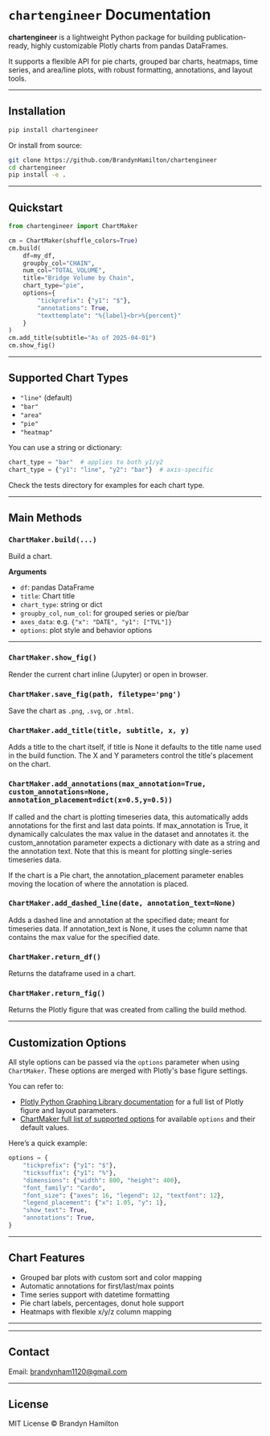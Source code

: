 # `chartengineer` Documentation

**chartengineer** is a lightweight Python package for building publication-ready, highly customizable Plotly charts from pandas DataFrames.

It supports a flexible API for pie charts, grouped bar charts, heatmaps, time series, and area/line plots, with robust formatting, annotations, and layout tools.

---

## Installation

```bash
pip install chartengineer
```

Or install from source:

```bash
git clone https://github.com/BrandynHamilton/chartengineer
cd chartengineer
pip install -e .
```

---

## Quickstart

```python
from chartengineer import ChartMaker

cm = ChartMaker(shuffle_colors=True)
cm.build(
    df=my_df,
    groupby_col="CHAIN",
    num_col="TOTAL_VOLUME",
    title="Bridge Volume by Chain",
    chart_type="pie",
    options={
        "tickprefix": {"y1": "$"},
        "annotations": True,
        "texttemplate": "%{label}<br>%{percent}"
    }
)
cm.add_title(subtitle="As of 2025-04-01")
cm.show_fig()
```

---

## Supported Chart Types

- `"line"` (default)
- `"bar"`
- `"area"`
- `"pie"`
- `"heatmap"`

You can use a string or dictionary:

```python
chart_type = "bar"  # applies to both y1/y2
chart_type = {"y1": "line", "y2": "bar"}  # axis-specific
```

Check the tests directory for examples for each chart type.

---

## Main Methods

### `ChartMaker.build(...)`

Build a chart.

**Arguments**

- `df`: pandas DataFrame
- `title`: Chart title
- `chart_type`: string or dict
- `groupby_col`, `num_col`: for grouped series or pie/bar
- `axes_data`: e.g. `{"x": "DATE", "y1": ["TVL"]}`
- `options`: plot style and behavior options

---

### `ChartMaker.show_fig()`

Render the current chart inline (Jupyter) or open in browser.

### `ChartMaker.save_fig(path, filetype='png')`

Save the chart as `.png`, `.svg`, or `.html`.

### `ChartMaker.add_title(title, subtitle, x, y)`

Adds a title to the chart itself, if title is None it defaults to the title name used in the build function. The X and Y parameters control the title's placement on the chart.  

### `ChartMaker.add_annotations(max_annotation=True, custom_annotations=None, annotation_placement=dict(x=0.5,y=0.5))`

If called and the chart is plotting timeseries data, this automatically adds annotations for the first and last data points.  If max_annotation is True, it dynamically calculates the max value in the dataset and annotates it.  the custom_annotation parameter expects a dictionary with date as a string and the annotation text. Note that this is meant for plotting single-series timeseries data.

If the chart is a Pie chart, the annotation_placement parameter enables moving the location of where the annotation is placed.

### `ChartMaker.add_dashed_line(date, annotation_text=None)`

Adds a dashed line and annotation at the specified date; meant for timeseries data.  If annotation_text is None, it uses the column name that contains the max value for the specified date. 

### `ChartMaker.return_df()`

Returns the dataframe used in a chart.

### `ChartMaker.return_fig()`

Returns the Plotly figure that was created from calling the build method.

---

## Customization Options

All style options can be passed via the `options` parameter when using `ChartMaker`. These options are merged with Plotly's base figure settings.

You can refer to:

- [Plotly Python Graphing Library documentation](https://plotly.com/python/reference/) for a full list of Plotly figure and layout parameters.
- [ChartMaker full list of supported options](https://www.notion.so/1e4b8f53c6b581a392ffc7d013ab71f7?v=1e4b8f53c6b58133af4f000ca0c30252&pvs=4) for available `options` and their default values.

Here’s a quick example:

```python
options = {
    "tickprefix": {"y1": "$"},
    "ticksuffix": {"y1": "%"},
    "dimensions": {"width": 800, "height": 400},
    "font_family": "Cardo",
    "font_size": {"axes": 16, "legend": 12, "textfont": 12},
    "legend_placement": {"x": 1.05, "y": 1},
    "show_text": True,
    "annotations": True,
}
```

---

## Chart Features

- Grouped bar plots with custom sort and color mapping
- Automatic annotations for first/last/max points
- Time series support with datetime formatting
- Pie chart labels, percentages, donut hole support
- Heatmaps with flexible x/y/z column mapping

---

---

## Contact

Email: brandynham1120@gmail.com

---

## License

MIT License © Brandyn Hamilton
